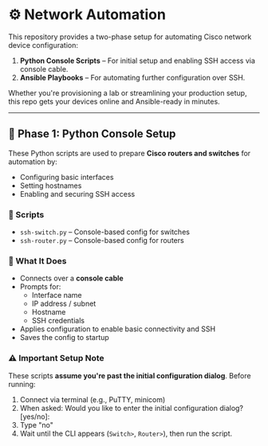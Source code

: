 # ⚙️ Network Automation 

This repository provides a two-phase setup for automating Cisco network device configuration:

1. **Python Console Scripts** – For initial setup and enabling SSH access via console cable.  
2. **Ansible Playbooks** – For automating further configuration over SSH.

Whether you're provisioning a lab or streamlining your production setup, this repo gets your devices online and Ansible-ready in minutes.

---

## 🐍 Phase 1: Python Console Setup

These Python scripts are used to prepare **Cisco routers and switches** for automation by:

- Configuring basic interfaces  
- Setting hostnames  
- Enabling and securing SSH access  

### 📁 Scripts

- `ssh-switch.py` – Console-based config for switches  
- `ssh-router.py` – Console-based config for routers

### 🚀 What It Does

- Connects over a **console cable**
- Prompts for:
  - Interface name
  - IP address / subnet
  - Hostname
  - SSH credentials
- Applies configuration to enable basic connectivity and SSH
- Saves the config to startup

### ⚠️ Important Setup Note

These scripts **assume you're past the initial configuration dialog**. Before running:

1. Connect via terminal (e.g., PuTTY, minicom)
2. When asked: Would you like to enter the initial configuration dialog? [yes/no]:
3. Type "no"
4. Wait until the CLI appears (`Switch>`, `Router>`), then run the script.



